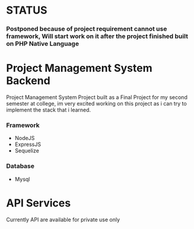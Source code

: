 # STATUS
### Postponed because of project requirement cannot use framework, Will start work on it after the project finished built on PHP Native Language

# Project Management System Backend
Project Management System Project built as a Final Project for my second semester at college, im very excited working on this project as i can try to implement the stack that i learned.
### Framework
- NodeJS
- ExpressJS
- Sequelize
### Database
- Mysql

# API Services
Currently API are available for private use only
